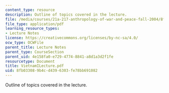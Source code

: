 ```yaml
---
content_type: resource
description: Outline of topics covered in the lecture.
file: /media/courses/21a-217-anthropology-of-war-and-peace-fall-2004/8fb033089b4cd4396303fe78bb691082_VietnamILecture.pdf
file_type: application/pdf
learning_resource_types:
- Lecture Notes
license: https://creativecommons.org/licenses/by-nc-sa/4.0/
ocw_type: OCWFile
parent_title: Lecture Notes
parent_type: CourseSection
parent_uid: 4e158fa0-e729-4774-8841-a8d1a3d2f1fe
resourcetype: Document
title: VietnamILecture.pdf
uid: 8fb03308-9b4c-d439-6303-fe78bb691082
---
```

Outline of topics covered in the lecture.